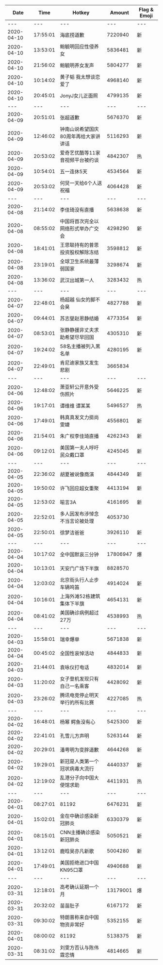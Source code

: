 Date | Time | Hotkey | Amount | Flag & Emoji 
--- | --- | --- | --- | ---
--- | --- | --- | --- | ---
2020-04-10|17:55:01|海底捞道歉|7220940|新 
2020-04-10|13:53:01|鲍毓明回应性侵养女|5836481|新 
2020-04-10|21:56:02|鲍毓明养女发声|5804277|新 
2020-04-10|10:14:02|黄子韬 我太想谈恋爱了|4968140|新 
2020-04-10|20:45:01|JonyJ女儿正面照|4799135|新 
--- | --- | --- | --- | ---
2020-04-09|20:51:01|张超道歉|5676370|新 
2020-04-09|12:46:02|钟南山说希望国庆80周年再给大家讲讲话|5116293|新 
2020-04-09|20:53:02|爱奇艺优酷等11家音视频平台被约谈|4842307|热 
2020-04-09|10:54:01|五一连休5天|4534564|新 
2020-04-09|20:53:02|何炅一天给6个人送祝福|4064428|新 
--- | --- | --- | --- | ---
2020-04-08|21:14:02|李佳琦没有直播|5638638|新 
2020-04-08|08:55:02|中国将首次完全以网络形式举办广交会|4298290|新 
2020-04-08|18:41:01|王思聪持有的普思投资股权解除冻结|3598812|新 
2020-04-08|23:19:01|全球卫生系统最薄弱国家|3298674|新 
2020-04-08|13:36:02|武汉出城第一人|3283432|热 
--- | --- | --- | --- | ---
2020-04-07|22:48:01|杨超越 仙女的脚不会臭|4827788|新 
2020-04-07|09:44:01|苏志燮赵恩静结婚|4773354|新 
2020-04-07|08:53:01|张静静援非丈夫求助希望尽早回国|4305310|新 
2020-04-07|19:24:02|58名主播被列入黑名单|4280195|新 
2020-04-07|22:49:01|肯尼迪家族又发生悲剧|3665834| 
--- | --- | --- | --- | ---
2020-04-06|12:48:02|萧亚轩公开意外受伤照片|5646225|新 
2020-04-06|19:17:01|谭维维 谭某某|5496527|热 
2020-04-06|17:49:01|韩真真发文力挺尚雯婕|4556801|新 
2020-04-06|21:54:01|朱广权李佳琦直播|4262343|新 
2020-04-06|09:12:01|美国第一夫人呼吁民众戴口罩|4245045|新 
--- | --- | --- | --- | ---
2020-04-05|22:36:02|胡夏被说像商演|4844349|新 
2020-04-05|19:50:02|许飞回应超女重聚|4413194|新 
2020-04-05|12:53:02|喻言3A|4161695|新 
2020-04-05|22:52:01|多人因发布涉悼念不当言论被处理|4053730| 
2020-04-05|22:50:01|徐梦洁爸爸|3926110|新 
--- | --- | --- | --- | ---
2020-04-04|10:17:02|全中国默哀三分钟|17806947|爆 
2020-04-04|10:13:01|天安门广场下半旗|8828570| 
2020-04-04|12:03:02|北京街头行人止步车辆鸣笛|4914024|新 
2020-04-04|10:16:01|上海外滩52栋建筑集体下半旗|4654131|新 
2020-04-04|08:41:02|美国确诊病例超过27万|4538993|热 
--- | --- | --- | --- | ---
2020-04-03|15:58:01|瑞幸爆单|5671838|新 
2020-04-04|00:45:02|全国性哀悼活动|4844833|新 
2020-04-03|21:44:01|袁咏仪打电话|4832014|新 
2020-04-03|11:20:02|女子登机发现只有自己一名乘客|4428092|新 
2020-04-03|23:26:02|腾讯电竞停止明天举行的所有比赛|4227085|热 
--- | --- | --- | --- | ---
2020-04-02|16:48:01|杨幂 鳄鱼没有心|5425300|新 
2020-04-02|22:41:01|孔雪儿方声明|5263144|新 
2020-04-02|20:29:01|潘粤明为变胖道歉|4644268|新 
2020-04-02|19:29:01|新冠是人类第一个冠状病毒大流行|4440337|新 
2020-04-02|12:19:02|乱港分子向中国大使馆求助|4411931|热 
--- | --- | --- | --- | ---
2020-04-01|08:27:01|81192|6476231|新 
2020-04-01|15:02:01|金在中确诊感染新冠肺炎|6330379|新 
2020-04-01|08:15:01|CNN主播确诊感染新冠肺炎|5050521|新 
2020-04-01|13:12:01|鹿晗吴亦凡新歌|5004280|新 
2020-04-01|17:49:01|美国拒绝进口中国KN95口罩|4940688|新 
--- | --- | --- | --- | ---
2020-03-31|12:18:01|高考确认延期一个月|13179001|爆 
2020-03-31|20:32:02|苗苗肚子|6167172|新 
2020-03-31|09:30:02|特朗普称来自中国物资非常好|5352155|新 
2020-04-01|08:00:02|81192|5138375|新 
2020-03-31|08:31:02|刘雯方否认与陈伟霆恋情|4814665|新 

